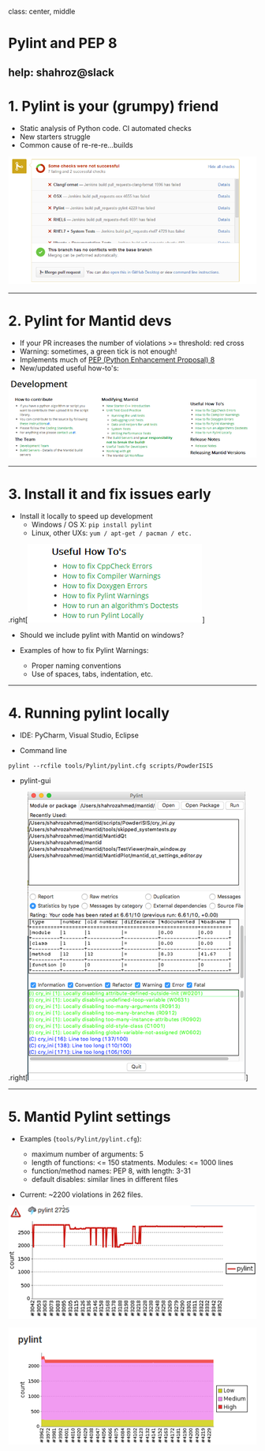 
class: center, middle

# Pylint and PEP 8

help: shahroz@slack
---

# 1. Pylint is your (grumpy) friend

* Static analysis of Python code. CI automated checks
* New starters struggle
* Common cause of re-re-re...builds

![Default-aligned image](github_ci_pylint_red_cross.png)

---

# 2. Pylint for Mantid devs

* If your PR increases the number of violations >= threshold: red cross
* Warning: sometimes, a green tick is not enough!
* Implements much of [PEP (Python Enhancement Proposal) 8](https://www.python.org/dev/peps/pep-0008/)
* New/updated useful how-to's:

![devdoc](doc_development_cut_70.png)


---


# 3. Install it and fix issues early

* Install it locally to speed up development
  - Windows / OS X: `pip install pylint`
  - Linux, other UXs: `yum / apt-get / pacman / etc.`

.right[![width](doc_howtos.png)]
  
* Should we include pylint with Mantid on windows?

* Examples of how to fix Pylint Warnings:

  - Proper naming conventions
  - Use of spaces, tabs, indentation, etc.

---

# 4. Running pylint locally

* IDE: PyCharm, Visual Studio, Eclipse

* Command line
```
pylint --rcfile tools/Pylint/pylint.cfg scripts/PowderISIS
```

* pylint-gui

.right[![width](pylint_gui_shot.png)]

---

# 5. Mantid Pylint settings

* Examples (`tools/Pylint/pylint.cfg`):
  - maximum number of arguments: 5
  - length of functions: <= 150 statments. Modules: <= 1000 lines
  - function/method names: PEP 8, with length: 3-31
  - default disables: similar lines in different files

* Current: ~2200 violations in 262 files.

![pylint_graph_old](pylint_graph_old.png)

![pylint_graph](pylint_graph.png)

